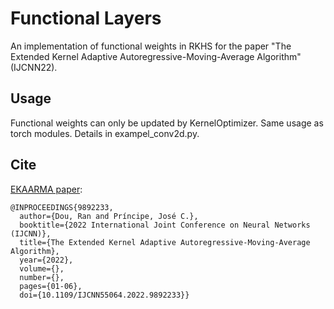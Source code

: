 # Functional Layers
An implementation of functional weights in RKHS for the paper "The Extended Kernel Adaptive Autoregressive-Moving-Average Algorithm" (IJCNN22).

## Usage

Functional weights can only be updated by KernelOptimizer. Same usage as torch modules. Details in exampel_conv2d.py.

## Cite

[EKAARMA paper](https://arxiv.org/abs/2210.04468):

```
@INPROCEEDINGS{9892233,
  author={Dou, Ran and Príncipe, José C.},
  booktitle={2022 International Joint Conference on Neural Networks (IJCNN)}, 
  title={The Extended Kernel Adaptive Autoregressive-Moving-Average Algorithm}, 
  year={2022},
  volume={},
  number={},
  pages={01-06},
  doi={10.1109/IJCNN55064.2022.9892233}}
```
